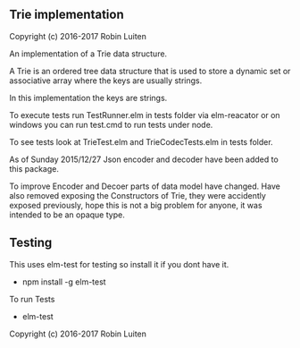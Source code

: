## Trie implementation

Copyright (c) 2016-2017 Robin Luiten

An implementation of a Trie data structure.

A Trie is an ordered tree data structure that is used to store a dynamic
set or associative array where the keys are usually strings.

In this implementation the keys are strings.

To execute tests run TestRunner.elm in tests folder via elm-reacator or
on windows you can run test.cmd to run tests under node.

To see tests look at TrieTest.elm and TrieCodecTests.elm in tests folder.

As of Sunday 2015/12/27 Json encoder and decoder have been added to this package.

To improve Encoder and Decoer parts of data model have changed.
Have also removed exposing the Constructors of Trie, they were accidently exposed
previously, hope this is not a big problem for anyone, it was intended to be
an opaque type.

## Testing

This uses elm-test for testing so install it if you dont have it.

* npm install -g elm-test

To run Tests

* elm-test

Copyright (c) 2016-2017 Robin Luiten
